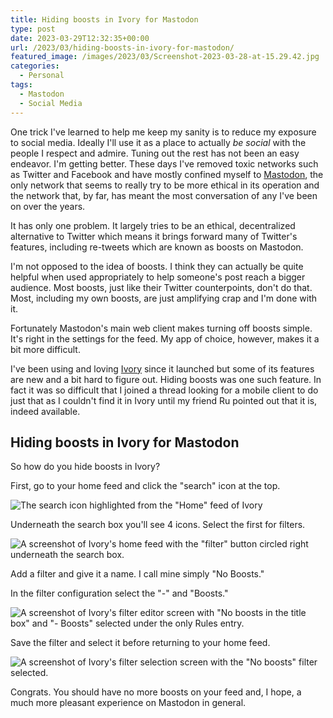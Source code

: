 ```yaml
---
title: Hiding boosts in Ivory for Mastodon
type: post
date: 2023-03-29T12:32:35+00:00
url: /2023/03/hiding-boosts-in-ivory-for-mastodon/
featured_image: /images/2023/03/Screenshot-2023-03-28-at-15.29.42.jpg
categories:
  - Personal
tags:
  - Mastodon
  - Social Media
---
```


One trick I've learned to help me keep my sanity is to reduce my exposure to social media. Ideally I'll use it as a place to actually _be social_ with the people I respect and admire. Tuning out the rest has not been an easy endeavor.
I'm getting better. These days I've removed toxic networks such as Twitter and Facebook and have mostly confined myself to [Mastodon][1], the only network that seems to really try to be more ethical in its operation and the network that, by far, has meant the most conversation of any I've been on over the years.

It has only one problem. It largely tries to be an ethical, decentralized alternative to Twitter which means it brings forward many of Twitter's features, including re-tweets which are known as boosts on Mastodon.

I'm not opposed to the idea of boosts. I think they can actually be quite helpful when used appropriately to help someone's post reach a bigger audience. Most boosts, just like their Twitter counterpoints, don't do that. Most, including my own boosts, are just amplifying crap and I'm done with it.

Fortunately Mastodon's main web client makes turning off boosts simple. It's right in the settings for the feed. My app of choice, however, makes it a bit more difficult.

I've been using and loving [Ivory][2] since it launched but some of its features are new and a bit hard to figure out. Hiding boosts was one such feature. In fact it was so difficult that I joined a thread looking for a mobile client to do just that as I couldn't find it in Ivory until my friend Ru pointed out that it is, indeed available.

## Hiding boosts in Ivory for Mastodon

So how do you hide boosts in Ivory?

First, go to your home feed and click the "search" icon at the top.

![The search icon highlighted from the "Home" feed of Ivory](/images/2023/03/IMG_1360.jpeg "Select the 'Search' icon at the top-right of the app.")

Underneath the search box you'll see 4 icons. Select the first for filters.

![A screenshot of Ivory's home feed with the "filter" button circled right underneath the search box.](/images/2023/03/IMG_1360-1.jpeg "The `filter` button highlighted")

Add a filter and give it a name. I call mine simply "No Boosts."

In the filter configuration select the "-" and "Boosts."

![A screenshot of Ivory's filter editor screen with "No boosts in the title box" and "- Boosts" selected under the only Rules entry.](/images/2023/03/IMG_1362.jpeg "The filter configuration screen. Notice the name, 'No Boosts in the top box and '- Boosts' both selected under rules")

Save the filter and select it before returning to your home feed.

![A screenshot of Ivory's filter selection screen with the "No boosts" filter selected.](/images/2023/03/IMG_1361.jpeg "The filters selection with 'No boosts' activated")

Congrats. You should have no more boosts on your feed and, I hope, a much more pleasant experience on Mastodon in general.

 [1]: https://joinmastodon.org/
 [2]: https://tapbots.com/ivory/
